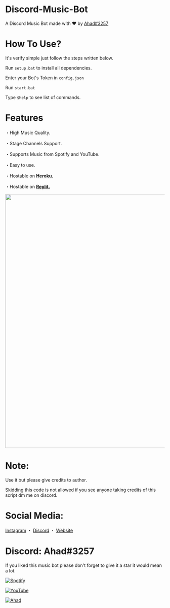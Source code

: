 # Discord-Music-Bot
A Discord Music Bot made with ♥ by [Ahad#3257](https://www.itscruel.cf)

# How To Use?
It's verify simple just follow the steps written below.

Run `setup.bat` to install all dependencies.

Enter your Bot's Token in `config.json` 

Run `start.bat`

Type `$help` to see list of commands.

# Features
・High Music Quality.

・Stage Channels Support.

・Supports Music from Spotify and YouTube.

・Easy to use.

・Hostable on [__**Heroku.**__](https://www.heroku.com)

・Hostable on [__**Replit.**__](https://replit.com/@V-UNIT/Music-Bot)

<p align="center"><img width="800px" src="https://media.discordapp.net/attachments/914513217659756585/981729339563454494/unknown.png"/></p>

# Note:
Use it but please give credits to author.

Skidding this code is not allowed if you see anyone taking credits of this script dm me on discord.

# Social Media:
[Instagram](https://www.instagram.com/ahadnoor._) ・
[Discord](https://discord.gg/Ncsc5pRNgf) ・
[Website](https://www.itscruel.cf/) 

# Discord: Ahad#3257
If you liked this music bot please don't forget to give it a star it would mean a lot.

[![Spotify](https://media.discordapp.net/attachments/914513217659756585/981731270516162560/unknown.png)](https://www.vivre.cf)

[![YouTube](https://media.discordapp.net/attachments/914513217659756585/981731158956060682/unknown-1.jpeg)](https://itscruel.cf/social-medias)

[![Ahad](https://media.discordapp.net/attachments/914513217659756585/981694670612623360/unknown.png)](https://www.itscruel.cf)
